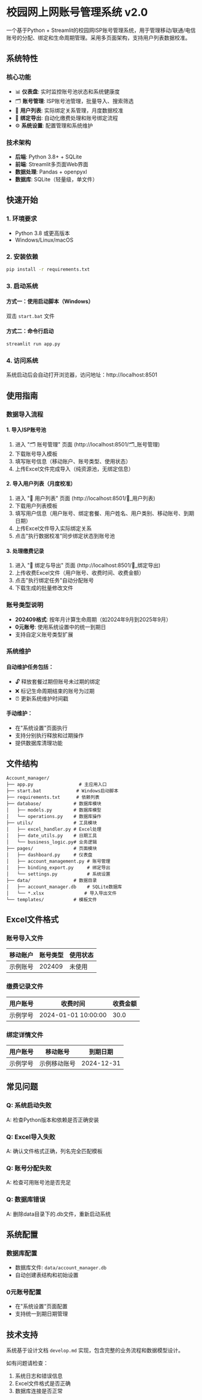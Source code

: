 # 校园网上网账号管理系统 v2.0

一个基于Python + Streamlit的校园网ISP账号管理系统，用于管理移动/联通/电信账号的分配、绑定和生命周期管理。采用多页面架构，支持用户列表数据校准。

## 系统特性

### 核心功能
- 📊 **仪表盘**: 实时监控账号池状态和系统健康度
- 🗂️ **账号管理**: ISP账号池管理，批量导入、搜索筛选
- 👥 **用户列表**: 实际绑定关系管理，月度数据校准
- 🚀 **绑定导出**: 自动化缴费处理和账号绑定流程
- ⚙️ **系统设置**: 配置管理和系统维护

### 技术架构
- **后端**: Python 3.8+ + SQLite
- **前端**: Streamlit多页面Web界面
- **数据处理**: Pandas + openpyxl
- **数据库**: SQLite（轻量级，单文件）

## 快速开始

### 1. 环境要求
- Python 3.8 或更高版本
- Windows/Linux/macOS

### 2. 安装依赖
```bash
pip install -r requirements.txt
```

### 3. 启动系统

#### 方式一：使用启动脚本（Windows）
双击 `start.bat` 文件

#### 方式二：命令行启动
```bash
streamlit run app.py
```

### 4. 访问系统
系统启动后会自动打开浏览器，访问地址：http://localhost:8501

## 使用指南

### 数据导入流程

#### 1. 导入ISP账号池
1. 进入 "🗂️ 账号管理" 页面 (http://localhost:8501/🗂️_账号管理)
2. 下载账号导入模板
3. 填写账号信息（移动账户、账号类型、使用状态）
4. 上传Excel文件完成导入（纯资源池，无绑定信息）

#### 2. 导入用户列表（月度校准）
1. 进入 "👥 用户列表" 页面 (http://localhost:8501/👥_用户列表)
2. 下载用户列表模板
3. 填写用户信息（用户账号、绑定套餐、用户姓名、用户类别、移动账号、到期日期）
4. 上传Excel文件导入实际绑定关系
5. 点击"执行数据校准"同步绑定状态到账号池

#### 3. 处理缴费记录
1. 进入 "🚀 绑定与导出" 页面 (http://localhost:8501/🚀_绑定导出)
2. 上传收费Excel文件（用户账号、收费时间、收费金额）
3. 点击"执行绑定任务"自动分配账号
4. 下载生成的批量修改文件

### 账号类型说明

- **202409格式**: 按年月计算生命周期（如2024年9月到2025年9月）
- **0元账号**: 使用系统设置中的统一到期日
- 支持自定义账号类型扩展

### 系统维护

#### 自动维护任务包括：
- 🔓 释放套餐过期但账号未过期的绑定
- ❌ 标记生命周期结束的账号为过期
- ⏰ 更新系统维护时间戳

#### 手动维护：
- 在"系统设置"页面执行
- 支持分别执行释放和过期操作
- 提供数据库清理功能

## 文件结构

```
Account_manager/
├── app.py                 # 主应用入口
├── start.bat             # Windows启动脚本
├── requirements.txt      # 依赖列表
├── database/            # 数据库模块
│   ├── models.py        # 数据库模型
│   └── operations.py    # 数据库操作
├── utils/               # 工具模块
│   ├── excel_handler.py # Excel处理
│   ├── date_utils.py    # 日期工具
│   └── business_logic.py# 业务逻辑
├── pages/               # 页面模块
│   ├── dashboard.py     # 仪表盘
│   ├── account_management.py # 账号管理
│   ├── binding_export.py     # 绑定导出
│   └── settings.py           # 系统设置
├── data/                # 数据目录
│   ├── account_manager.db    # SQLite数据库
│   └── *.xlsx               # 导入导出文件
└── templates/           # 模板文件
```

## Excel文件格式

### 账号导入文件
| 移动账户 | 账号类型 | 使用状态 |
|---------|---------|---------|
| 示例账号 | 202409  | 未使用   |

### 缴费记录文件
| 用户账号 | 收费时间 | 收费金额 |
|---------|---------|---------|
| 示例学号 | 2024-01-01 10:00:00 | 30.0 |

### 绑定详情文件
| 用户账号 | 移动账号 | 到期日期 |
|---------|---------|---------|
| 示例学号 | 示例移动账号 | 2024-12-31 |

## 常见问题

### Q: 系统启动失败
A: 检查Python版本和依赖是否正确安装

### Q: Excel导入失败
A: 确认文件格式正确，列名完全匹配模板

### Q: 账号分配失败
A: 检查可用账号池是否充足

### Q: 数据库错误
A: 删除data目录下的.db文件，重新启动系统

## 系统配置

### 数据库配置
- 数据库文件: `data/account_manager.db`
- 自动创建表结构和初始设置

### 0元账号配置
- 在"系统设置"页面配置
- 支持统一到期日期管理

## 技术支持

系统基于设计文档 `develop.md` 实现，包含完整的业务流程和数据模型设计。

如有问题请检查：
1. 系统日志和错误信息
2. Excel文件格式是否正确
3. 数据库连接是否正常